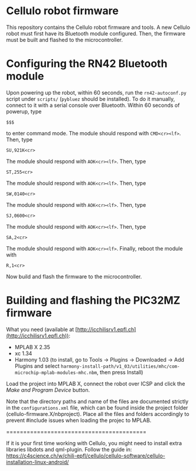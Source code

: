 Cellulo robot firmware
======================

This repository contains the Cellulo robot firmware and tools. A new Cellulo robot must first have its Bluetooth module configured. Then, the firmware must be built and flashed to the microcontroller.

Configuring the RN42 Bluetooth module
=====================================

Upon powering up the robot, within 60 seconds, run the `rn42-autoconf.py` script under `scripts/` (`pybluez` should be installed). To do it manually, connect to it with a serial console over Bluetooth. Within 60 seconds of powerup, type

```
$$$
```

to enter command mode. The module should respond with `CMD<cr><lf>`. Then, type

```
SU,921K<cr>
```

The module should respond with `AOK<cr><lf>`. Then, type

```
ST,255<cr>
```

The module should respond with `AOK<cr><lf>`. Then, type

```
SW,0140<cr>
```

The module should respond with `AOK<cr><lf>`. Then, type

```
SJ,0600<cr>

```
The module should respond with `AOK<cr><lf>`. Then, type

```
SA,2<cr>
```

The module should respond with `AOK<cr><lf>`. Finally, reboot the module with

```
R,1<cr>
```

Now build and flash the firmware to the microcontroller.

Building and flashing the PIC32MZ firmware
==========================================
What you need (available at [http://icchilisrv1.epfl.ch](http://icchilisrv1.epfl.ch)):

  - MPLAB X 2.35
  - xc 1.34
  - Harmony 1.03 (to install, go to Tools -> Plugins -> Downloaded -> Add Plugins and select `harmony-install-path/v1_03/utilities/mhc/com-microchip-mplab-modules-mhc.nbm`, then press Install)

Load the project into MPLAB X, connect the robot over ICSP and click the *Make and Program Device* button.

Note that the directory paths and name of the files are documented strictly in the `configurations.xml` file, which can be found inside the project folder (cellulo-firmware.X/nbproject). Place all the files and folders accordingly to prevent #include issues when loading the projec to MPLAB.
 
=========================================

If it is your first time working with Cellulo, you might need to install extra libraries libdots and qml-plugin.
Follow the guide in: https://c4science.ch/w/chili-epfl/cellulo/cellulo-software/cellulo-installation-linux-android/



